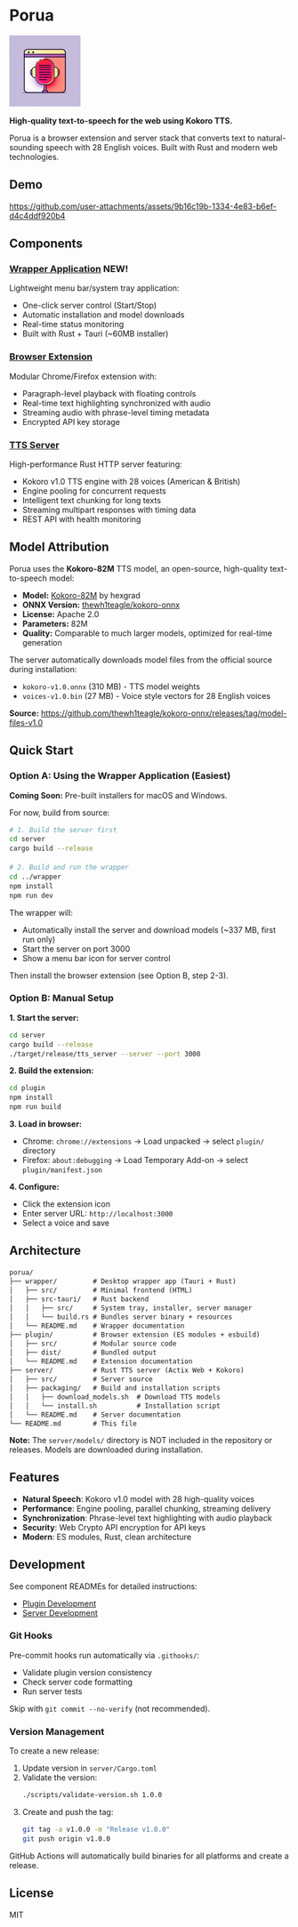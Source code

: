 # Porua

<img src="plugin/icons/icon-128.png" alt="Porua Icon" width="128" height="128">

**High-quality text-to-speech for the web using Kokoro TTS.**

Porua is a browser extension and server stack that converts text to natural-sounding speech with 28 English voices. Built with Rust and modern web technologies.

## Demo

https://github.com/user-attachments/assets/9b16c19b-1334-4e83-b6ef-d4c4ddf920b4


## Components

### [Wrapper Application](wrapper/README.md) NEW!
Lightweight menu bar/system tray application:
- One-click server control (Start/Stop)
- Automatic installation and model downloads
- Real-time status monitoring
- Built with Rust + Tauri (~60MB installer)

### [Browser Extension](plugin/README.md)
Modular Chrome/Firefox extension with:
- Paragraph-level playback with floating controls
- Real-time text highlighting synchronized with audio
- Streaming audio with phrase-level timing metadata
- Encrypted API key storage

### [TTS Server](server/README.md)
High-performance Rust HTTP server featuring:
- Kokoro v1.0 TTS engine with 28 voices (American & British)
- Engine pooling for concurrent requests
- Intelligent text chunking for long texts
- Streaming multipart responses with timing data
- REST API with health monitoring

## Model Attribution

Porua uses the **Kokoro-82M** TTS model, an open-source, high-quality text-to-speech model:

- **Model:** [Kokoro-82M](https://huggingface.co/hexgrad/Kokoro-82M) by hexgrad
- **ONNX Version:** [thewh1teagle/kokoro-onnx](https://github.com/thewh1teagle/kokoro-onnx)
- **License:** Apache 2.0
- **Parameters:** 82M
- **Quality:** Comparable to much larger models, optimized for real-time generation

The server automatically downloads model files from the official source during installation:
- `kokoro-v1.0.onnx` (310 MB) - TTS model weights
- `voices-v1.0.bin` (27 MB) - Voice style vectors for 28 English voices

**Source:** https://github.com/thewh1teagle/kokoro-onnx/releases/tag/model-files-v1.0

## Quick Start

### Option A: Using the Wrapper Application (Easiest)

**Coming Soon:** Pre-built installers for macOS and Windows.

For now, build from source:

```bash
# 1. Build the server first
cd server
cargo build --release

# 2. Build and run the wrapper
cd ../wrapper
npm install
npm run dev
```

The wrapper will:
- Automatically install the server and download models (~337 MB, first run only)
- Start the server on port 3000
- Show a menu bar icon for server control

Then install the browser extension (see Option B, step 2-3).

### Option B: Manual Setup

**1. Start the server:**
```bash
cd server
cargo build --release
./target/release/tts_server --server --port 3000
```

**2. Build the extension:**
```bash
cd plugin
npm install
npm run build
```

**3. Load in browser:**
- Chrome: `chrome://extensions` → Load unpacked → select `plugin/` directory
- Firefox: `about:debugging` → Load Temporary Add-on → select `plugin/manifest.json`

**4. Configure:**
- Click the extension icon
- Enter server URL: `http://localhost:3000`
- Select a voice and save

## Architecture

```
porua/
├── wrapper/         # Desktop wrapper app (Tauri + Rust)
│   ├── src/         # Minimal frontend (HTML)
│   ├── src-tauri/   # Rust backend
│   │   ├── src/     # System tray, installer, server manager
│   │   └── build.rs # Bundles server binary + resources
│   └── README.md    # Wrapper documentation
├── plugin/          # Browser extension (ES modules + esbuild)
│   ├── src/         # Modular source code
│   ├── dist/        # Bundled output
│   └── README.md    # Extension documentation
├── server/          # Rust TTS server (Actix Web + Kokoro)
│   ├── src/         # Server source
│   ├── packaging/   # Build and installation scripts
│   │   ├── download_models.sh  # Download TTS models
│   │   └── install.sh          # Installation script
│   └── README.md    # Server documentation
└── README.md        # This file
```

**Note:** The `server/models/` directory is NOT included in the repository or releases. Models are downloaded during installation.

## Features

- **Natural Speech**: Kokoro v1.0 model with 28 high-quality voices
- **Performance**: Engine pooling, parallel chunking, streaming delivery
- **Synchronization**: Phrase-level text highlighting with audio playback
- **Security**: Web Crypto API encryption for API keys
- **Modern**: ES modules, Rust, clean architecture

## Development

See component READMEs for detailed instructions:
- [Plugin Development](plugin/README.md)
- [Server Development](server/README.md)

### Git Hooks

Pre-commit hooks run automatically via `.githooks/`:
- Validate plugin version consistency
- Check server code formatting
- Run server tests

Skip with `git commit --no-verify` (not recommended).

### Version Management

To create a new release:

1. Update version in `server/Cargo.toml`
2. Validate the version:
   ```bash
   ./scripts/validate-version.sh 1.0.0
   ```
3. Create and push the tag:
   ```bash
   git tag -a v1.0.0 -m "Release v1.0.0"
   git push origin v1.0.0
   ```

GitHub Actions will automatically build binaries for all platforms and create a release.

## License

MIT

